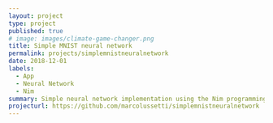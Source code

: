 ```yaml
---
layout: project
type: project
published: true
# image: images/climate-game-changer.png
title: Simple MNIST neural network
permalink: projects/simplemnistneuralnetwork
date: 2018-12-01
labels:
  - App
  - Neural Network
  - Nim
summary: Simple neural network implementation using the Nim programming language. Intended for educational and demonstrative purposes. Project structured as a set of three packages handling the MNIST-specific components, a general purpose configurable neural network, and the final demonstrative executable.
projecturl: https://github.com/marcolussetti/simplemnistneuralnetwork
---
```

